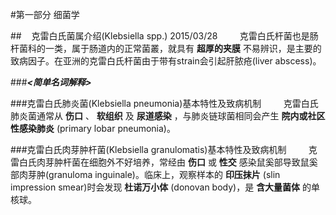 #第一部分 细菌学

##&nbsp;&nbsp;&nbsp;&nbsp;克雷白氏菌属介绍(Klebsiella spp.) 2015/03/28
&nbsp;&nbsp;&nbsp;&nbsp;&nbsp;&nbsp;&nbsp;&nbsp;克雷白氏杆菌也是肠杆菌科的一类，属于肠道内的正常菌叢，就具有 __超厚的夹膜__ 不易辨识，是主要的致病因子。在亚洲的克雷白氏杆菌由于带有strain会引起肝脓疮(liver abscess)。

###___<简单名词解释>___

###克雷白氏肺炎菌(Klebsiella pneumonia)基本特性及致病机制
&nbsp;&nbsp;&nbsp;&nbsp;&nbsp;&nbsp;&nbsp;&nbsp;克雷白氏肺炎菌通常从 __伤口__ 、 __软组织__ 及 __尿道感染__ ，与肺炎链球菌相同会产生 __院内或社区性感染肺炎__ (primary lobar pneumonia)。

###克雷白氏肉芽肿杆菌(Klebsiella granulomatis)基本特性及致病机制
&nbsp;&nbsp;&nbsp;&nbsp;&nbsp;&nbsp;&nbsp;&nbsp;克雷白氏肉芽肿杆菌在细胞外不好培养，常经由 __伤口__ 或 __性交__ 感染鼠奚部导致鼠奚部肉芽肿(granuloma inguinale)。临床上，观察样本的 __印压抹片__ (slin impression smear)时会发现 __杜诺万小体__ (donovan body)，是 __含大量菌体__ 的单核球。